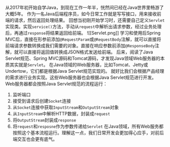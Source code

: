 从2017年初开始自学Java，到现在工作一年半，恍然间已经在Java世界里畅游了大概5年。
作为一名Java后端程序员，如今日常工作就是写写接口，用来接收前端的请求，然后返回处理结果。
回想当初刚开始学习时，还需要自己定义`Servlet`实现类。实现`service()`方法，手动从`request`中解析出请求参数，经过业务处理后，再通过`response`将结果返回给前端。
![[Servlet.png]]
学习和使用后Spring MVC后，直接在形参前添加`@RequestParam`或`@RequestBody`注解，就可以直接将前端请求参数转换成我们需要的对象。直接在响应参数前添加`@ResponseBody`注解，就可以直接将返回值转换成JSON格式发送给前端。
后来，阅读了Java Servlet规范、Spring MVC源码和Tomcat源码，才发现Java领域Web服务器的本质其实就是`Servlet`。
在Java领域的Web服务器，比如Tomcat、Jetty或Undertow，它们都是根据Java Servlet规范实现的。
就好比我们会根据产品经理的需求进行业务实现。这些Web服务器也会根据Java Servlet规范进行开发。
Web服务器都会按照Java Servlet规范的流程运行：
1. 监听端口
2. 接受到请求后创建`Socket`连接
3. 从`Socket`连接中获取`InputStream`和`OutputStream`对象
4. 从`InputStream`中解析HTTP数据，封装成`request`
5. 将`OutputStream`封装成`response`
6. 将`request`和`resposne`作为参数传递给`Servlet`
在Java领域，所有Web服务都按照这个基本流程运行。理解这一点，我们日常开发会更加得心应手，对前后端交互也会更有底气。